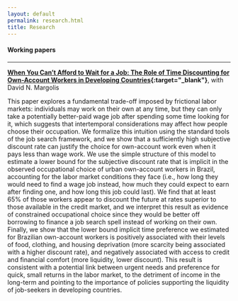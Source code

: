 ```yaml
---
layout: default
permalink: research.html
title: Research
---
```


#### Working papers

<hr>

<b>[When You Can’t Afford to Wait for a Job: The Role of Time Discounting for Own-Account Workers in Developing Countries](https://hal-pse.archives-ouvertes.fr/halshs-03288728v1){:target="_blank"}</b>, with David N. Margolis

This paper explores a fundamental trade-off imposed by frictional labor markets: individuals may work on their own at any time, but they can only take a potentially better-paid wage job after spending some time looking for it, which suggests that intertemporal considerations may affect how people choose their occupation. We formalize this intuition using the standard tools of the job search framework, and we show that a sufficiently high subjective discount rate can justify the choice for own-account work even when it pays less than wage work. We use the simple structure of this model to estimate a lower bound for the subjective discount rate that is implicit in the observed occupational choice of urban own-account workers in Brazil, accounting for the labor market conditions they face (i.e., how long they would need to find a wage job instead, how much they could expect to earn after finding one, and how long this job could last). We find that at least 65% of those workers appear to discount the future at rates superior to those available in the credit market, and we interpret this result as evidence of constrained occupational choice since they would be better off borrowing to finance a job search spell instead of working on their own. Finally, we show that the lower bound implicit time preference we estimated for Brazilian own-account workers is positively associated with their levels of food, clothing, and housing deprivation (more scarcity being associated with a higher discount rate), and negatively associated with access to credit and financial comfort (more liquidity, lower discount). This result is consistent with a potential link between urgent needs and preference for quick, small returns in the labor market, to the detriment of income in the long-term and pointing to the importance of policies supporting the liquidity of job-seekers in developing countries.

<!---
<br>

#### Computer programs

Stata program for estimation of .... --->
